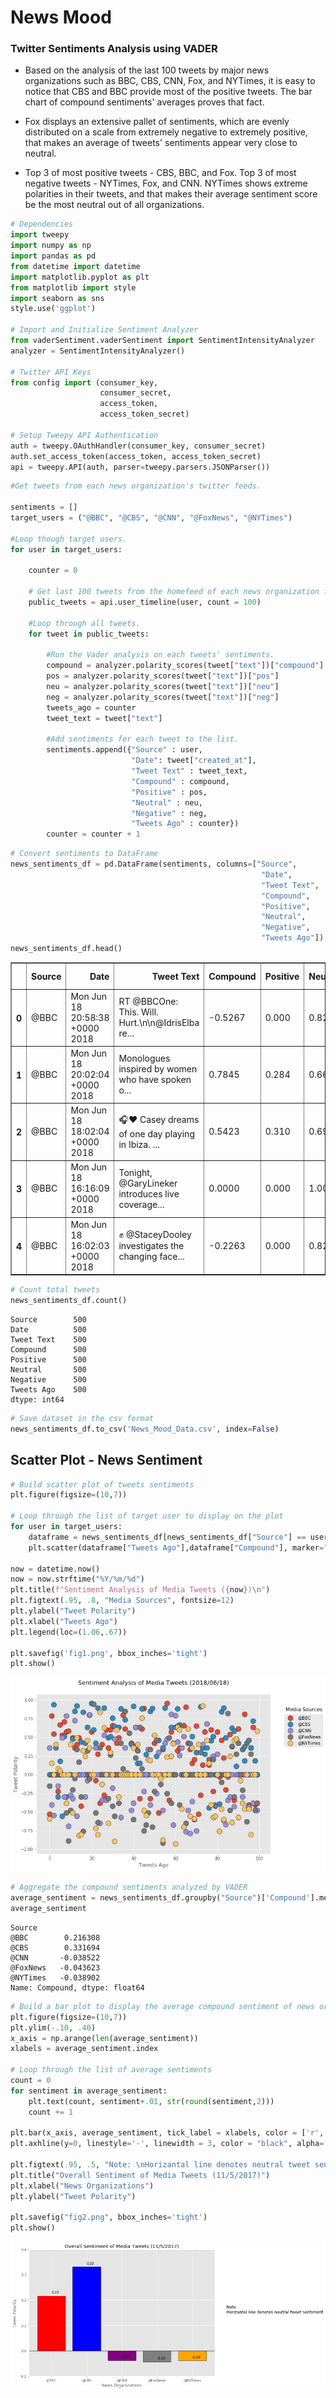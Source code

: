 
# News Mood 

### Twitter Sentiments Analysis using VADER

* Based on the analysis of the last 100 tweets by major news organizations such as BBC, CBS, CNN, Fox, and NYTimes, it is easy to notice that CBS and BBC provide most of the positive tweets. The bar chart of compound sentiments' averages proves that fact. 


* Fox displays an extensive pallet of sentiments, which are evenly distributed on a scale from extremely negative to extremely positive, that makes an average of tweets' sentiments appear very close to neutral.


* Top 3 of most positive tweets - CBS, BBC, and Fox. Top 3 of most negative tweets - NYTimes, Fox, and CNN. NYTimes shows extreme polarities in their tweets, and that makes their average sentiment score be the most neutral out of all organizations. 





```python
# Dependencies
import tweepy
import numpy as np
import pandas as pd
from datetime import datetime
import matplotlib.pyplot as plt
from matplotlib import style
import seaborn as sns
style.use('ggplot')

# Import and Initialize Sentiment Analyzer
from vaderSentiment.vaderSentiment import SentimentIntensityAnalyzer
analyzer = SentimentIntensityAnalyzer()

# Twitter API Keys
from config import (consumer_key, 
                    consumer_secret, 
                    access_token, 
                    access_token_secret)

# Setup Tweepy API Authentication
auth = tweepy.OAuthHandler(consumer_key, consumer_secret)
auth.set_access_token(access_token, access_token_secret)
api = tweepy.API(auth, parser=tweepy.parsers.JSONParser())
```


```python
#Get tweets from each news organization's twitter feeds.

sentiments = []
target_users = ("@BBC", "@CBS", "@CNN", "@FoxNews", "@NYTimes")

#Loop though target users.
for user in target_users:
    
    counter = 0
    
    # Get last 100 tweets from the homefeed of each news organization for total of 500 tweets.
    public_tweets = api.user_timeline(user, count = 100)

    #Loop through all tweets.
    for tweet in public_tweets:

        #Run the Vader analysis on each tweets' sentiments.
        compound = analyzer.polarity_scores(tweet["text"])["compound"]
        pos = analyzer.polarity_scores(tweet["text"])["pos"]
        neu = analyzer.polarity_scores(tweet["text"])["neu"]
        neg = analyzer.polarity_scores(tweet["text"])["neg"]
        tweets_ago = counter
        tweet_text = tweet["text"]

        #Add sentiments for each tweet to the list.
        sentiments.append({"Source" : user,
                           "Date": tweet["created_at"],
                           "Tweet Text" : tweet_text,
                           "Compound" : compound,
                           "Positive" : pos,
                           "Neutral" : neu,
                           "Negative" : neg,
                           "Tweets Ago" : counter})
        counter = counter + 1
```


```python
# Convert sentiments to DataFrame
news_sentiments_df = pd.DataFrame(sentiments, columns=["Source",
                                                        "Date",
                                                        "Tweet Text",
                                                        "Compound",
                                                        "Positive",
                                                        "Neutral",
                                                        "Negative",
                                                        "Tweets Ago"])
news_sentiments_df.head()
```

<!-- <div>
<style scoped>
    .dataframe tbody tr th:only-of-type {
        vertical-align: middle;
    }

    .dataframe tbody tr th {
        vertical-align: top;
    }

    .dataframe thead th {
        text-align: right;
    }
</style> -->


<table border="1" class="dataframe">
  <thead>
    <tr style="text-align: right;">
      <th></th>
      <th>Source</th>
      <th>Date</th>
      <th>Tweet Text</th>
      <th>Compound</th>
      <th>Positive</th>
      <th>Neutral</th>
      <th>Negative</th>
      <th>Tweets Ago</th>
    </tr>
  </thead>
  <tbody>
    <tr>
      <th>0</th>
      <td>@BBC</td>
      <td>Mon Jun 18 20:58:38 +0000 2018</td>
      <td>RT @BBCOne: This. Will. Hurt.\n\n@IdrisElba re...</td>
      <td>-0.5267</td>
      <td>0.000</td>
      <td>0.825</td>
      <td>0.175</td>
      <td>0</td>
    </tr>
    <tr>
      <th>1</th>
      <td>@BBC</td>
      <td>Mon Jun 18 20:02:04 +0000 2018</td>
      <td>Monologues inspired by women who have spoken o...</td>
      <td>0.7845</td>
      <td>0.284</td>
      <td>0.661</td>
      <td>0.054</td>
      <td>1</td>
    </tr>
    <tr>
      <th>2</th>
      <td>@BBC</td>
      <td>Mon Jun 18 18:02:04 +0000 2018</td>
      <td>🎧❤️ Casey dreams of one day playing in Ibiza. ...</td>
      <td>0.5423</td>
      <td>0.310</td>
      <td>0.690</td>
      <td>0.000</td>
      <td>2</td>
    </tr>
    <tr>
      <th>3</th>
      <td>@BBC</td>
      <td>Mon Jun 18 16:16:09 +0000 2018</td>
      <td>Tonight, @GaryLineker introduces live coverage...</td>
      <td>0.0000</td>
      <td>0.000</td>
      <td>1.000</td>
      <td>0.000</td>
      <td>3</td>
    </tr>
    <tr>
      <th>4</th>
      <td>@BBC</td>
      <td>Mon Jun 18 16:02:03 +0000 2018</td>
      <td>✊ @StaceyDooley investigates the changing face...</td>
      <td>-0.2263</td>
      <td>0.000</td>
      <td>0.826</td>
      <td>0.174</td>
      <td>4</td>
    </tr>
  </tbody>
</table>
</div>




```python
# Count total tweets
news_sentiments_df.count()
```




    Source        500
    Date          500
    Tweet Text    500
    Compound      500
    Positive      500
    Neutral       500
    Negative      500
    Tweets Ago    500
    dtype: int64




```python
# Save dataset in the csv format
news_sentiments_df.to_csv('News_Mood_Data.csv', index=False)
```

## Scatter Plot - News Sentiment 


```python
# Build scatter plot of tweets sentiments
plt.figure(figsize=(10,7))

# Loop through the list of target user to display on the plot
for user in target_users:
    dataframe = news_sentiments_df[news_sentiments_df["Source"] == user]
    plt.scatter(dataframe["Tweets Ago"],dataframe["Compound"], marker="o", edgecolor="black", s=150, label=user)

now = datetime.now()
now = now.strftime("%Y/%m/%d")
plt.title(f"Sentiment Analysis of Media Tweets ({now})\n")
plt.figtext(.95, .8, "Media Sources", fontsize=12)
plt.ylabel("Tweet Polarity")
plt.xlabel("Tweets Ago")
plt.legend(loc=(1.06,.67))

plt.savefig('fig1.png', bbox_inches='tight')
plt.show()
```


![png](output_7_0.png)



```python
# Aggregate the compound sentiments analyzed by VADER
average_sentiment = news_sentiments_df.groupby("Source")['Compound'].mean()
average_sentiment
```




    Source
    @BBC        0.216308
    @CBS        0.331694
    @CNN       -0.038522
    @FoxNews   -0.043623
    @NYTimes   -0.038902
    Name: Compound, dtype: float64




```python
# Build a bar plot to display the average compound sentiment of news organizations
plt.figure(figsize=(10,7))
plt.ylim(-.10, .40)
x_axis = np.arange(len(average_sentiment))
xlabels = average_sentiment.index

# Loop through the list of average sentiments
count = 0
for sentiment in average_sentiment:
    plt.text(count, sentiment+.01, str(round(sentiment,2)))
    count += 1
    
plt.bar(x_axis, average_sentiment, tick_label = xlabels, color = ['r', 'b', 'purple', 'grey', 'orange'], edgecolor='black')
plt.axhline(y=0, linestyle='-', linewidth = 3, color = "black", alpha=.25)

plt.figtext(.95, .5, "Note: \nHorizantal line denotes neutral tweet sentiment", fontsize=12)
plt.title("Overall Sentiment of Media Tweets (11/5/2017)")
plt.xlabel("News Organizations")
plt.ylabel("Tweet Polarity")

plt.savefig("fig2.png", bbox_inches='tight')
plt.show()
```


![png](output_9_0.png)


